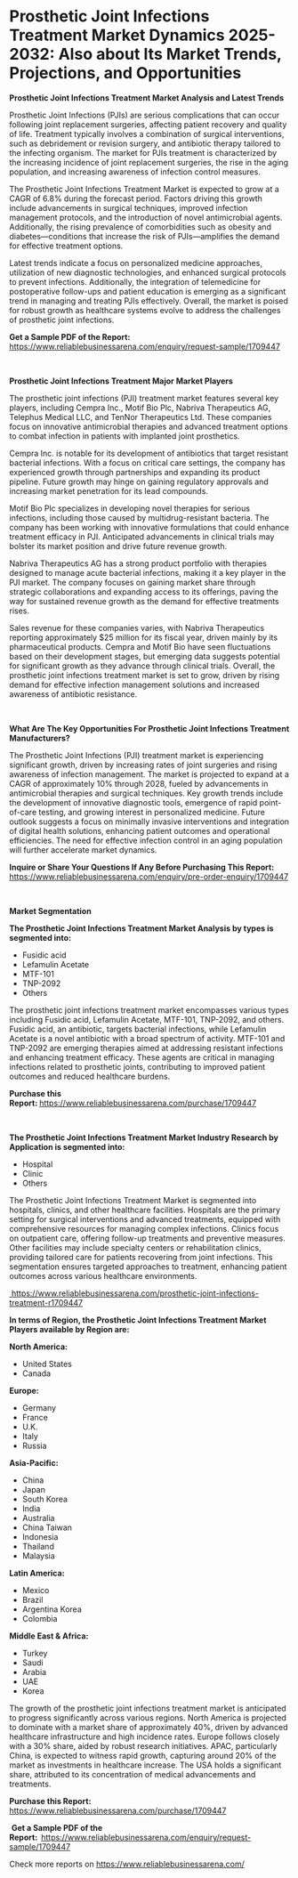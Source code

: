 <p><h1>Prosthetic Joint Infections Treatment Market Dynamics 2025-2032: Also about Its Market Trends, Projections, and Opportunities</h1></p><p><strong>Prosthetic Joint Infections Treatment Market Analysis and Latest Trends</strong></p>
<p><p>Prosthetic Joint Infections (PJIs) are serious complications that can occur following joint replacement surgeries, affecting patient recovery and quality of life. Treatment typically involves a combination of surgical interventions, such as debridement or revision surgery, and antibiotic therapy tailored to the infecting organism. The market for PJIs treatment is characterized by the increasing incidence of joint replacement surgeries, the rise in the aging population, and increasing awareness of infection control measures. </p><p>The Prosthetic Joint Infections Treatment Market is expected to grow at a CAGR of 6.8% during the forecast period. Factors driving this growth include advancements in surgical techniques, improved infection management protocols, and the introduction of novel antimicrobial agents. Additionally, the rising prevalence of comorbidities such as obesity and diabetes—conditions that increase the risk of PJIs—amplifies the demand for effective treatment options. </p><p>Latest trends indicate a focus on personalized medicine approaches, utilization of new diagnostic technologies, and enhanced surgical protocols to prevent infections. Additionally, the integration of telemedicine for postoperative follow-ups and patient education is emerging as a significant trend in managing and treating PJIs effectively. Overall, the market is poised for robust growth as healthcare systems evolve to address the challenges of prosthetic joint infections.</p></p>
<p><strong>Get a Sample PDF of the Report:&nbsp;</strong> <a href="https://www.reliablebusinessarena.com/enquiry/request-sample/1709447?utm_campaign=1943&utm_medium=2&utm_source=Github&utm_content=ia&utm_term=10012025&utm_id=prosthetic-joint-infections-treatment">https://www.reliablebusinessarena.com/enquiry/request-sample/1709447</a></p>
<p>&nbsp;</p>
<p><strong>Prosthetic Joint Infections Treatment Major Market Players</strong></p>
<p><p>The prosthetic joint infections (PJI) treatment market features several key players, including Cempra Inc., Motif Bio Plc, Nabriva Therapeutics AG, Telephus Medical LLC, and TenNor Therapeutics Ltd. These companies focus on innovative antimicrobial therapies and advanced treatment options to combat infection in patients with implanted joint prosthetics.</p><p>Cempra Inc. is notable for its development of antibiotics that target resistant bacterial infections. With a focus on critical care settings, the company has experienced growth through partnerships and expanding its product pipeline. Future growth may hinge on gaining regulatory approvals and increasing market penetration for its lead compounds.</p><p>Motif Bio Plc specializes in developing novel therapies for serious infections, including those caused by multidrug-resistant bacteria. The company has been working with innovative formulations that could enhance treatment efficacy in PJI. Anticipated advancements in clinical trials may bolster its market position and drive future revenue growth.</p><p>Nabriva Therapeutics AG has a strong product portfolio with therapies designed to manage acute bacterial infections, making it a key player in the PJI market. The company focuses on gaining market share through strategic collaborations and expanding access to its offerings, paving the way for sustained revenue growth as the demand for effective treatments rises.</p><p>Sales revenue for these companies varies, with Nabriva Therapeutics reporting approximately $25 million for its fiscal year, driven mainly by its pharmaceutical products. Cempra and Motif Bio have seen fluctuations based on their development stages, but emerging data suggests potential for significant growth as they advance through clinical trials. Overall, the prosthetic joint infections treatment market is set to grow, driven by rising demand for effective infection management solutions and increased awareness of antibiotic resistance.</p></p>
<p>&nbsp;</p>
<p><strong>What Are The Key Opportunities For Prosthetic Joint Infections Treatment Manufacturers?</strong></p>
<p><p>The Prosthetic Joint Infections (PJI) treatment market is experiencing significant growth, driven by increasing rates of joint surgeries and rising awareness of infection management. The market is projected to expand at a CAGR of approximately 10% through 2028, fueled by advancements in antimicrobial therapies and surgical techniques. Key growth trends include the development of innovative diagnostic tools, emergence of rapid point-of-care testing, and growing interest in personalized medicine. Future outlook suggests a focus on minimally invasive interventions and integration of digital health solutions, enhancing patient outcomes and operational efficiencies. The need for effective infection control in an aging population will further accelerate market dynamics.</p></p>
<p><strong>Inquire or Share Your Questions If Any Before Purchasing This Report:</strong> <a href="https://www.reliablebusinessarena.com/enquiry/pre-order-enquiry/1709447?utm_campaign=1943&utm_medium=2&utm_source=Github&utm_content=ia&utm_term=10012025&utm_id=prosthetic-joint-infections-treatment">https://www.reliablebusinessarena.com/enquiry/pre-order-enquiry/1709447</a></p>
<p>&nbsp;</p>
<p><strong>Market Segmentation</strong></p>
<p><strong>The Prosthetic Joint Infections Treatment Market Analysis by types is segmented into:</strong></p>
<p><ul><li>Fusidic acid</li><li>Lefamulin Acetate</li><li>MTF-101</li><li>TNP-2092</li><li>Others</li></ul></p>
<p><p>The prosthetic joint infections treatment market encompasses various types including Fusidic acid, Lefamulin Acetate, MTF-101, TNP-2092, and others. Fusidic acid, an antibiotic, targets bacterial infections, while Lefamulin Acetate is a novel antibiotic with a broad spectrum of activity. MTF-101 and TNP-2092 are emerging therapies aimed at addressing resistant infections and enhancing treatment efficacy. These agents are critical in managing infections related to prosthetic joints, contributing to improved patient outcomes and reduced healthcare burdens.</p></p>
<p><strong>Purchase this Report:&nbsp;</strong><a href="https://www.reliablebusinessarena.com/purchase/1709447?utm_campaign=1943&utm_medium=2&utm_source=Github&utm_content=ia&utm_term=10012025&utm_id=prosthetic-joint-infections-treatment">https://www.reliablebusinessarena.com/purchase/1709447</a></p>
<p>&nbsp;</p>
<p><strong>The Prosthetic Joint Infections Treatment Market Industry Research by Application is segmented into:</strong></p>
<p><ul><li>Hospital</li><li>Clinic</li><li>Others</li></ul></p>
<p><p>The Prosthetic Joint Infections Treatment Market is segmented into hospitals, clinics, and other healthcare facilities. Hospitals are the primary setting for surgical interventions and advanced treatments, equipped with comprehensive resources for managing complex infections. Clinics focus on outpatient care, offering follow-up treatments and preventive measures. Other facilities may include specialty centers or rehabilitation clinics, providing tailored care for patients recovering from joint infections. This segmentation ensures targeted approaches to treatment, enhancing patient outcomes across various healthcare environments.</p></p>
<p><a href="https://www.reliablebusinessarena.com/prosthetic-joint-infections-treatment-r1709447?utm_campaign=1943&utm_medium=2&utm_source=Github&utm_content=ia&utm_term=10012025&utm_id=prosthetic-joint-infections-treatment">&nbsp;https://www.reliablebusinessarena.com/prosthetic-joint-infections-treatment-r1709447</a></p>
<p><strong>In terms of Region, the Prosthetic Joint Infections Treatment Market Players available by Region are:</strong></p>
<p>
    <p> <strong> North America: </strong>
        <ul>
            <li>United States</li>
            <li>Canada</li>
        </ul>
        </p> 
    <p> <strong> Europe: </strong>
        <ul>
            <li>Germany</li>
            <li>France</li>
            <li>U.K.</li>
            <li>Italy</li>
            <li>Russia</li>
        </ul>
        </p> 
    <p> <strong> Asia-Pacific: </strong>
        <ul>
            <li>China</li>
            <li>Japan</li>
            <li>South Korea</li>
            <li>India</li>
            <li>Australia</li>
            <li>China Taiwan</li>
            <li>Indonesia</li>
            <li>Thailand</li>
            <li>Malaysia</li>
        </ul>
        </p> 
    <p> <strong> Latin America: </strong>
        <ul>
            <li>Mexico</li>
            <li>Brazil</li>
            <li>Argentina Korea</li>
            <li>Colombia</li>
        </ul>
        </p> 
    <p> <strong> Middle East & Africa: </strong>
        <ul>
            <li>Turkey</li>
            <li>Saudi</li>
            <li>Arabia</li>
            <li>UAE</li>
            <li>Korea</li>
        </ul>
    </p>
    </p>
<p><p>The growth of the prosthetic joint infections treatment market is anticipated to progress significantly across various regions. North America is projected to dominate with a market share of approximately 40%, driven by advanced healthcare infrastructure and high incidence rates. Europe follows closely with a 30% share, aided by robust research initiatives. APAC, particularly China, is expected to witness rapid growth, capturing around 20% of the market as investments in healthcare increase. The USA holds a significant share, attributed to its concentration of medical advancements and treatments.</p></p>
<p><strong>Purchase this Report: </strong><a href="https://www.reliablebusinessarena.com/purchase/1709447?utm_campaign=1943&utm_medium=2&utm_source=Github&utm_content=ia&utm_term=10012025&utm_id=prosthetic-joint-infections-treatment">https://www.reliablebusinessarena.com/purchase/1709447</a></p>
<p>&nbsp;<strong>Get a Sample PDF of the Report:&nbsp;&nbsp;</strong><a href="https://www.reliablebusinessarena.com/enquiry/request-sample/1709447?utm_campaign=1943&utm_medium=2&utm_source=Github&utm_content=ia&utm_term=10012025&utm_id=prosthetic-joint-infections-treatment">https://www.reliablebusinessarena.com/enquiry/request-sample/1709447</a></p>
<p><strong></strong></p>
<p>Check more reports on <a href="https://www.reliablebusinessarena.com/?utm_campaign=1943&utm_medium=2&utm_source=Github&utm_content=ia&utm_term=10012025&utm_id=prosthetic-joint-infections-treatment">https://www.reliablebusinessarena.com/</a></p>